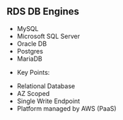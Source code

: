 

## RDS DB Engines
- MySQL
- Microsoft SQL Server
- Oracle DB
- Postgres
- MariaDB

* Key Points:
- Relational Database
- AZ Scoped
- Single Write Endpoint
- Platform managed by AWS (PaaS)
